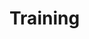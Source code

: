 # Training

<!-- > __NOTE__: Hands-on modeling and training workflow can be found in `notebooks/02a_s2s_modeling.ipynb` and `notebooks/03a_s2s_train.ipynb`

We will outline how one can implement their own data-driven models. Several examples, including ED, ResNet, UNet, and FNO have been provided in the main repository. 

**Step 1**: Define your model class.

```
# An example can be found for e.g. <YOUR_MODEL> == fno

$ touch chaosbench/models/<YOUR_MODEL>.py
```

**Step 2**: Import and initialize your model in the main `chaosbench/models/model.py` file, given the pseudocode below.

```
# Examples for lagged_ae, fno, resnet, unet are provided

import lightning.pytorch as pl
from chaosbench.models import YOUR_MODEL

class S2SBenchmarkModel(pl.LightningModule):

    def __init__(
        self, 
        ...
    ):
        super(S2SBenchmarkModel, self).__init__()
        
        # Initialize your model
        self.model = YOUR_MODEL.BEST_MODEL(...)

        # The rest of model construction logic
      
```

**Step 3**: Run the `train.py` script. We recommend using GPUs for training.

```
# The _s2s suffix identifies data-driven models

$ python train.py --config_filepath chaosbench/configs/<YOUR_MODEL>_s2s.yaml
```

> __NOTE__: Now you will notice that there is a `.yaml` file. We will define the definition of each field next, allowing for greater control over different training strategies. -->
